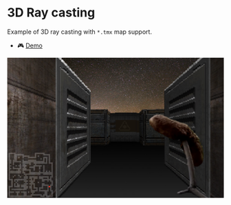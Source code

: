 # 3D Ray casting 
Example of 3D ray casting with `*.tmx` map support.
 - 🎮 [Demo](https://raycasting3d.surge.sh)

![Screenshot](./src/assets/screen.png "Screenshot")

